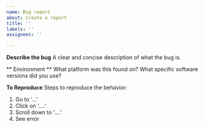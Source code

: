 ```yaml
---
name: Bug report
about: Create a report
title: ''
labels: ''
assignees: ''

---
```


**Describe the bug**
A clear and concise description of what the bug is.

** Environment **
What platform was this found on?  What specific software versions did you use?

**To Reproduce**
Steps to reproduce the behavior:
1. Go to '...'
2. Click on '....'
3. Scroll down to '....'
4. See error
